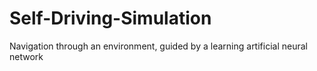 # Self-Driving-Simulation
Navigation through an environment, guided by a learning artificial neural network
